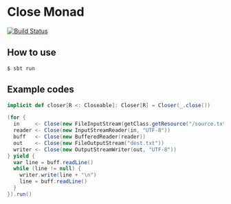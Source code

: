 Close Monad
==================

[![Build Status](https://travis-ci.org/y-yu/close.svg?branch=master)](https://travis-ci.org/y-yu/close)

## How to use

```
$ sbt run
```

## Example codes

```scala
implicit def closer[R <: Closeable]: Closer[R] = Closer(_.close())

(for {
  in     <- Close(new FileInputStream(getClass.getResource("/source.txt").getPath))
  reader <- Close(new InputStreamReader(in, "UTF-8"))
  buff   <- Close(new BufferedReader(reader))
  out    <- Close(new FileOutputStream("dest.txt"))
  writer <- Close(new OutputStreamWriter(out, "UTF-8"))
} yield {
  var line = buff.readLine()
  while (line != null) {
    writer.write(line + "\n")
    line = buff.readLine()
  }
}).run()
```
